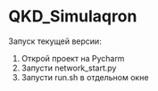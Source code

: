 # QKD_Simulaqron

Запуск текущей версии:
1. Открой проект на Pycharm
2. Запусти network_start.py
3. Запусти run.sh в отдельном окне
